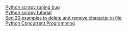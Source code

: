 [Python scrapy runing bug](http://jackroyal.github.io/2015/04/26/ubuntu-scrapy-stackoverflow/)  
[Python scrapy tutorial](http://doc.scrapy.org/en/latest/intro/tutorial.html)  
[Sed 20 examples to delete and remove character in file](http://www.theunixschool.com/2014/08/sed-examples-remove-delete-chars-from-line-file.html)  
[Python Concurrent Programming](http://dataunion.org/20237.html)  
